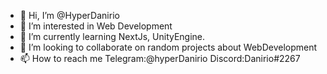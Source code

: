 - 👋 Hi, I’m @HyperDanirio
- 👀 I’m interested in Web Development
- 🌱 I’m currently learning NextJs, UnityEngine.
- 💞️ I’m looking to collaborate on random projects about WebDevelopment
- 📫 How to reach me Telegram:@hyperDanirio  Discord:Danirio#2267

<!---
HyperDanirio/HyperDanirio is a ✨ special ✨ repository because its `README.md` (this file) appears on your GitHub profile.
You can click the Preview link to take a look at your changes.
--->
